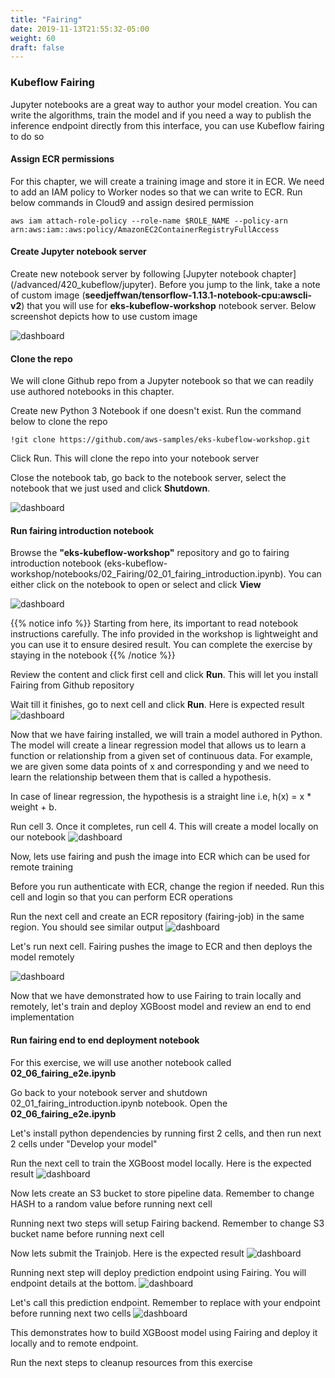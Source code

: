 ```yaml
---
title: "Fairing"
date: 2019-11-13T21:55:32-05:00
weight: 60
draft: false
---
```

### Kubeflow Fairing

Jupyter notebooks are a great way to author your model creation. You can write the algorithms, train the model and if you need a way to publish the inference endpoint directly from this interface, you can use Kubeflow fairing to do so

#### Assign ECR permissions

For this chapter, we will create a training image and store it in ECR. We need to add an IAM policy to Worker nodes so that we can write to ECR. Run below commands in Cloud9 and assign desired permission

```
aws iam attach-role-policy --role-name $ROLE_NAME --policy-arn arn:aws:iam::aws:policy/AmazonEC2ContainerRegistryFullAccess
```

#### Create Jupyter notebook server
Create new notebook server by following [Jupyter notebook chapter] (/advanced/420_kubeflow/jupyter). Before you jump to the link, take a note of custom image (**seedjeffwan/tensorflow-1.13.1-notebook-cpu:awscli-v2**) that you will use for **eks-kubeflow-workshop** notebook server. Below screenshot depicts how to use custom image

![dashboard](/images/kubeflow/eks-kubeflow-workshop-notebook-server.png)

#### Clone the repo
We will clone Github repo from a Jupyter notebook so that we can readily use authored notebooks in this chapter.

Create new Python 3 Notebook if one doesn't exist. Run the command below to clone the repo

```
!git clone https://github.com/aws-samples/eks-kubeflow-workshop.git
```
Click Run. This will clone the repo into your notebook server

Close the notebook tab, go back to the notebook server, select the notebook that we just used and click **Shutdown**.

![dashboard](/images/kubeflow/fairing-shutdown-notebook.png)

#### Run fairing introduction notebook

Browse the **"eks-kubeflow-workshop"** repository and go to fairing introduction notebook (eks-kubeflow-workshop/notebooks/02_Fairing/02_01_fairing_introduction.ipynb). You can either click on the notebook to open or select and click **View**

![dashboard](/images/kubeflow/fairing-view-introduction-notebook.png)

{{% notice info %}}
Starting from here, its important to read notebook instructions carefully. The info provided in the workshop is lightweight and you can use it to ensure desired result. You can complete the exercise by staying in the notebook
{{% /notice %}}

Review the content and click first cell and click **Run**. This will let you install Fairing from Github repository

Wait till it finishes, go to next cell and click **Run**. Here is expected result
![dashboard](/images/kubeflow/fairing-install-from-github.png)

Now that we have fairing installed, we will train a model authored in Python. The model will create a linear regression model that allows us to learn a function or relationship from a given set of continuous data. For example, we are given some data points of x and corresponding y and we need to learn the relationship between them that is called a hypothesis.

In case of linear regression, the hypothesis is a straight line i.e, h(x) = x * weight + b.

Run cell 3. Once it completes, run cell 4. This will create a model locally on our notebook
![dashboard](/images/kubeflow/fairing-train-locally.png)

Now, lets use fairing and push the image into ECR which can be used for remote training

Before you run authenticate with ECR, change the region if needed. Run this cell and login so that you can perform ECR operations

Run the next cell and create an ECR repository (fairing-job) in the same region. You should see similar output
![dashboard](/images/kubeflow/fairing-create-ecr-repo.png)

Let's run next cell. Fairing pushes the image to ECR and then deploys the model remotely

![dashboard](/images/kubeflow/fairing-remote-job.png)

Now that we have demonstrated how to use Fairing to train locally and remotely, let's train and deploy XGBoost model and review an end to end implementation

#### Run fairing end to end deployment notebook 

For this exercise, we will use another notebook called **02_06_fairing_e2e.ipynb**

Go back to your notebook server and shutdown 02_01_fairing_introduction.ipynb notebook. Open the **02_06_fairing_e2e.ipynb**

Let's install python dependencies by running first 2 cells, and then run next 2 cells under "Develop your model"

Run the next cell to train the XGBoost model locally. Here is the expected result
![dashboard](/images/kubeflow/fairing-xgboost-local.png)

Now lets create an S3 bucket to store pipeline data. Remember to change HASH to a random value before running next cell

Running next two steps will setup Fairing backend. Remember to change S3 bucket name before running next cell

Now lets submit the Trainjob. Here is the expected result
![dashboard](/images/kubeflow/fairing-xgboost-remote.png)

Running next step will deploy prediction endpoint using Fairing. You will endpoint details at the bottom.
![dashboard](/images/kubeflow/fairing-deploy-prediction.png)

Let's call this prediction endpoint. Remember to replace <endpoint> with your endpoint before running next two cells
![dashboard](/images/kubeflow/fairing-call-prediction.png)

This demonstrates how to build XGBoost model using Fairing and deploy it locally and to remote endpoint.

Run the next steps to cleanup resources from this exercise
